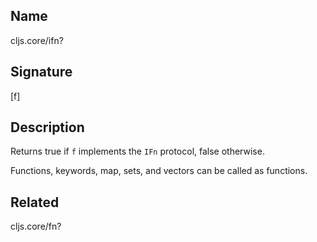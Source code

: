 ## Name
cljs.core/ifn?

## Signature
[f]

## Description

Returns true if `f` implements the `IFn` protocol, false otherwise.

Functions, keywords, map, sets, and vectors can be called as functions.

## Related
cljs.core/fn?
